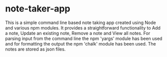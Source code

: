 note-taker-app<br>
====
This is a simple command line based note taking app created using Node and various npm modules. 
It provides a straightforward functionality to Add a note, Update an existing note, Remove
a note and View all notes. For parsing input from the command line the npm 'yargs' module has been used 
and for formatting the output the npm 'chalk' module has been used. The notes are stored as json files.
